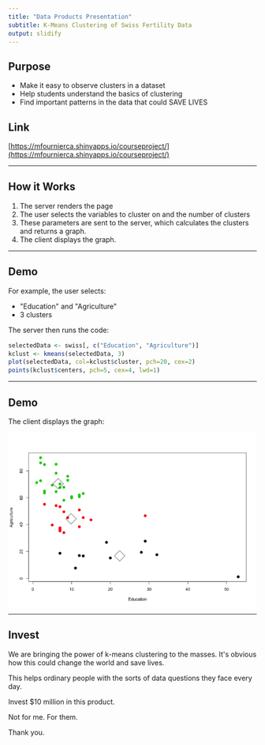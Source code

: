 ```yaml
---
title: "Data Products Presentation"
subtitle: K-Means Clustering of Swiss Fertility Data
output: slidify
---
```


## Purpose

- Make it easy to observe clusters in a dataset
- Help students understand the basics of clustering
- Find important patterns in the data that could SAVE LIVES

## Link 

[https://mfournierca.shinyapps.io/courseproject/](https://mfournierca.shinyapps.io/courseproject/)

---
## How it Works

1. The server renders the page
2. The user selects the variables to cluster on and the number of clusters
3. These parameters are sent to the server, which calculates the clusters and returns a graph. 
4. The client displays the graph. 


---
## Demo

For example, the user selects:
- "Education" and "Agriculture" 
- 3 clusters 

The server then runs the code:


```r
selectedData <- swiss[, c("Education", "Agriculture")]
kclust <- kmeans(selectedData, 3)
plot(selectedData, col=kclust$cluster, pch=20, cex=2)
points(kclust$centers, pch=5, cex=4, lwd=1)
```


---
## Demo

The client displays the graph:

<img src="assets/fig/unnamed-chunk-2.png" title="plot of chunk unnamed-chunk-2" alt="plot of chunk unnamed-chunk-2" style="display: block; margin: auto;" />


--- 
## Invest

We are bringing the power of k-means clustering to the masses. It's obvious how this could change the world and save lives. 

This helps ordinary people with the sorts of data questions they face every day. 

Invest $10 million in this product. 

Not for me. For them. 

Thank you. 
